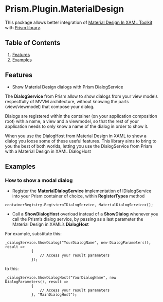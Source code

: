 # Prism.Plugin.MaterialDesign

This package allows better integration of [Material Design In XAML Toolkit](https://github.com/MaterialDesignInXAML/MaterialDesignInXamlToolkit) with [Prism library](https://github.com/PrismLibrary/Prism).

## Table of Contents

1. [Features](#features)
1. [Examples](#examples)

## Features

- Show Material Design dialogs with Prism DialogService

The **DialogService** from Prism allow to show dialogs from your view models respectfully of MVVM architecture, without knowing the parts (view/viewmodel) that compose your dialog.

Dialogs are registered within the container (on your application composition root) with a name, a view and a viewmodel, so that the rest of your application needs to only know a name of the dialog in order to show it.

When you use the DialogHost from Material Design in XAML to show a dialog you loose some of these useful features.
This library aims to bring to you the best of both worlds, letting you use the DialogService from Prism with a Material Design in XAML DialogHost

## Examples

### How to show a modal dialog

- Register the **MaterialDialogService** implementation of IDialogService into your Prism container of choice, within **RegisterTypes** method

```
containerRegistry.Register<IDialogService, MaterialDialogService>();
```

- Call a **ShowDialogHost** overload instead of a **ShowDialog** whenever you call the Prism’s dialog service, by passing as a last parameter the Material Design in XAML’s **DialogHost**

For example, substitute this:

```
_dialogService.ShowDialog("YourDialogName", new DialogParameters(), result =>
            {
                // Access your result parameters
            });
```

to this:

```
_dialogService.ShowDialogHost("YourDialogName", new DialogParameters(), result =>
            {
                // Access your result parameters
            }, "MainDialogHost");
```